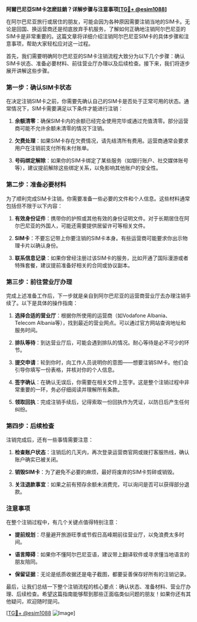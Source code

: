 **阿爾巴尼亞SIM卡怎麽註銷？详解步骤与注意事项[[TG💪+ @esim1088](https://t.me/s/esim1088)]**

在阿尔巴尼亚旅行或居住的朋友，可能会因为各种原因需要注销当地的SIM卡。无论是回国、换运营商还是彻底放弃手机服务，了解如何正确地注销阿尔巴尼亚的SIM卡是非常重要的。这篇文章将详细介绍注销阿尔巴尼亚SIM卡的具体步骤和注意事项，帮助大家轻松应对这一过程。

首先，我们需要明确阿尔巴尼亚的SIM卡注销流程大致分为以下几个步骤：确认SIM卡状态、准备必要材料、前往营业厅办理以及后续检查。接下来，我们将逐步展开讲解这些步骤。

### 第一步：确认SIM卡状态

在决定注销SIM卡之前，你需要先确认自己的SIM卡是否处于正常可用的状态。通常情况下，SIM卡需要满足以下条件才能进行注销：

1. **余额清零**：确保SIM卡内的余额已经完全使用完毕或通过充值清零。部分运营商可能不允许余额未清零的情况下注销。
   
2. **欠费处理**：如果SIM卡存在欠费情况，请先结清所有费用。运营商通常会要求用户在注销前支付所有未付账单。

3. **号码绑定解除**：如果你的SIM卡绑定了某些服务（如银行账户、社交媒体账号等），建议提前解除这些绑定关系，以免影响其他账户的安全性。

### 第二步：准备必要材料

为了顺利完成SIM卡注销，你需要准备一些必要的文件和个人信息。这些材料通常包括但不限于以下内容：

1. **有效身份证件**：携带你的护照或其他有效的身份证明文件。对于长期居住在阿尔巴尼亚的外国人，可能还需要提供居留许可等相关文件。

2. **SIM卡**：不要忘记带上你要注销的SIM卡本身。有些运营商可能要求你出示物理卡片以确认身份。

3. **联系信息记录**：如果你曾经注册过该SIM卡的服务，比如开通了国际漫游或者特殊套餐，建议提前准备好相关的合同或协议副本。

### 第三步：前往营业厅办理

完成上述准备工作后，下一步就是亲自到阿尔巴尼亚的运营商营业厅去办理注销手续了。以下是具体的操作指南：

1. **选择合适的营业厅**：根据你所使用的运营商（如Vodafone Albania、Telecom Albania等），找到最近的营业网点。可以通过官方网站查询地址和服务时间。

2. **排队等待**：到达营业厅后，可能会遇到排队的情况。耐心等待是必不可少的环节。

3. **提交申请**：轮到你时，向工作人员说明你的意图——想要注销SIM卡。他们会引导你填写一份表格，并核对你的个人信息。

4. **签字确认**：在确认无误后，你需要在相关文件上签字。这是整个注销过程中非常重要的一环，务必仔细阅读并理解所有条款。

5. **领取回执**：完成注销手续后，记得索取一份回执作为凭证，以防日后产生任何纠纷。

### 第四步：后续检查

注销完成后，还有一些事情需要注意：

1. **检查账户状态**：注销后的几天内，再次登录运营商官网或拨打客服热线，确认账户确实已被关闭。

2. **销毁SIM卡**：为了避免不必要的麻烦，最好将废弃的SIM卡剪碎或销毁。

3. **关注退款事宜**：如果之前有预存余额未消费完，可以询问是否可以获得部分退款。

### 注意事项

在整个注销过程中，有几个关键点值得特别注意：

- **提前规划**：尽量避开旅游旺季或节假日高峰期前往营业厅，以免浪费太多时间。
  
- **语言障碍**：如果你不懂阿尔巴尼亚语，建议带上翻译软件或寻求懂当地语言的朋友陪同。

- **保留证据**：无论是纸质收据还是电子截图，都要妥善保存好所有的注销记录。

最后，让我们总结一下整个注销流程的核心要点：确认状态、准备材料、营业厅办理、后续检查。希望这篇指南能够帮到那些正面临类似问题的朋友！如果你还有其他疑问，欢迎随时提问。

[[TG💪+ @esim1088](https://t.me/s/esim1088) ![Image](https://i.postimg.cc/4NQfJmqS/Snipaste-2025-05-13-00-14-12.png)]